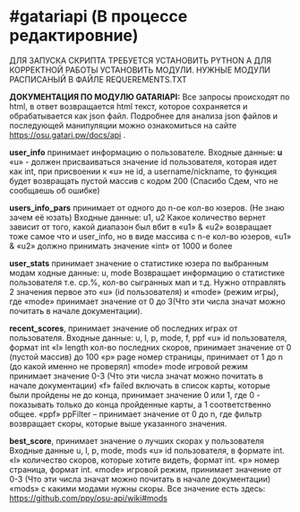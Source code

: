 <h1>#gatariapi (В процессе редактировние)</h1>

ДЛЯ ЗАПУСКА СКРИПТА ТРЕБУЕТСЯ УСТАНОВИТЬ PYTHON
А ДЛЯ КОРРЕКТНОЙ РАБОТЫ УСТАНОВИТЬ МОДУЛИ.
НУЖНЫЕ МОДУЛИ РАСПИСАНЫЙ В ФАЙЛЕ REQUEREMENTS.TXT


<b>ДОКУМЕНТАЦИЯ ПО МОДУЛЮ GATARIAPI:</b>
Все запросы происходят по html, в ответ возвращается html текст, которое сохраняется и обрабатывается как json файл.
Подробнее для анализа json файлов и последующей манипуляции можно ознакомиться на сайте https://osu.gatari.pw/docs/api .

<b>user_info</b> принимает информацию о пользователе.
Входные данные: <b>u</b> 
«u» - должен присваиваться значение id пользователя, которая идет как int, при присвоении к «u» не id, а username/nickname, то функция будет возвращать пустой массив с кодом 200 (Спасибо Сдем, что не сообщаешь об ошибке)

<b>users_info_pars</b> принимает от одного до n-ое кол-во юзеров. (Не знаю зачем её юзать)
Входные данные: u1, u2 
Какое количество вернет зависит от того, какой диапазон был вбит в «u1» & «u2» возвращает тоже самое что и user_info, но в виде массива с n-е кол-во юзеров, «u1» & «u2» должно принимать значение «int» от 1000 и более

<b>user_stats</b> принимает значение о статистике юзера по выбранным модам 
ходные данные: u, mode
Возвращает информацию о статистике пользователя т.е. ср.%, кол-во сыгранных мап и т.д. 
Нужно отправлять 2 значения первое это «u» (id пользователя) и «mode» (режим игры), где «mode»
принимает значение от 0 до 3(Что эти числа значат можно почитать в начале документации).

<b>recent_scores</b>, принимает значение об последних играх от пользователя.
Входные данные: u, l, p, mode, f, ppf
«u» id пользователя, формат int
«l» length кол-во последних скоров, принимает значение от 0 (пустой массив) до 100
«p» page номер страницы, принимает от 1 до n (до какой именно не проверял)
«mode» mode игровой режим принимает значение 0-3 (Что эти числа значат можно почитать в начале документации)
«f» failed включать в список карты, которые были пройдены не до конца, принимает значение 0 или 1, где 0 - показывать только до конца пройденные карты, а 1 соответственно общее.
 «ppf» ppFilter – принимает значение от 0 до n, где фильтр возвращает скоры, которые выше указанного значения.

<b>best_score</b>, принимает значение о лучших скорах у пользователя 
Входные данные u, l, p, mode, mods
«u» id пользователя, в формате int.
«l» количество скоров, которые хотите видеть, формат int.
«p» номер страница, формат int.
«mode» игровой режим, принимает значение от 0-3 (Что эти числа значат можно почитать в начале документации)
«mods» с какими модами нужны скоры. Все значение есть здесь: https://github.com/ppy/osu-api/wiki#mods
